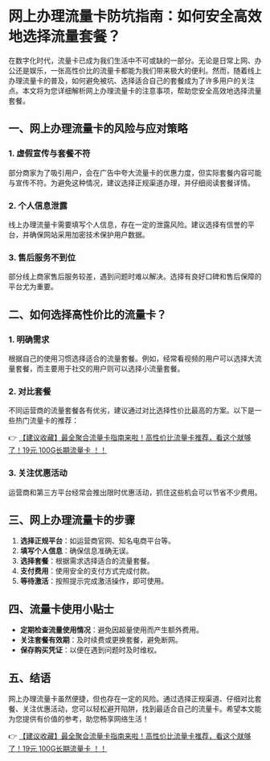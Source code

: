 # 网上办理流量卡防坑指南：如何安全高效地选择流量套餐？

在数字化时代，流量卡已成为我们生活中不可或缺的一部分。无论是日常上网、办公还是娱乐，一张高性价比的流量卡都能为我们带来极大的便利。然而，随着线上办理流量卡的普及，如何避免被坑、选择适合自己的套餐成为了许多用户的关注点。本文将为您详细解析网上办理流量卡的注意事项，帮助您安全高效地选择流量套餐。

## 一、网上办理流量卡的风险与应对策略

### 1. **虚假宣传与套餐不符**
部分商家为了吸引用户，会在广告中夸大流量卡的优惠力度，但实际套餐内容可能与宣传不符。为避免这种情况，建议选择正规渠道办理，并仔细阅读套餐详情。

### 2. **个人信息泄露**
线上办理流量卡需要填写个人信息，存在一定的泄露风险。建议选择有信誉的平台，并确保网站采用加密技术保护用户数据。

### 3. **售后服务不到位**
部分线上商家售后服务较差，遇到问题时难以解决。选择有良好口碑和售后保障的平台尤为重要。

## 二、如何选择高性价比的流量卡？

### 1. **明确需求**
根据自己的使用习惯选择适合的流量套餐。例如，经常看视频的用户可以选择大流量套餐，而主要用于社交的用户则可以选择小流量套餐。

### 2. **对比套餐**
不同运营商的流量套餐各有优劣，建议通过对比选择性价比最高的方案。以下是一些热门流量卡的推荐：

👉 [【建议收藏】最全聚合流量卡指南来啦！高性价比流量卡推荐，看这个就够了！19元 100G长期流量卡 ！！](https://bit.ly/Liuliangka)

### 3. **关注优惠活动**
运营商和第三方平台经常会推出限时优惠活动，抓住这些机会可以节省不少费用。

## 三、网上办理流量卡的步骤

1. **选择正规平台**：如运营商官网、知名电商平台等。
2. **填写个人信息**：确保信息准确无误。
3. **选择套餐**：根据需求选择适合的流量套餐。
4. **支付费用**：使用安全的支付方式完成付款。
5. **等待激活**：按照提示完成激活操作，即可使用。

## 四、流量卡使用小贴士

- **定期检查流量使用情况**：避免因超量使用而产生额外费用。
- **关注套餐有效期**：及时续费或更换套餐，避免断网。
- **保存购买凭证**：以便在遇到问题时及时维权。

## 五、结语

网上办理流量卡虽然便捷，但也存在一定的风险。通过选择正规渠道、仔细对比套餐、关注优惠活动，您可以轻松避开陷阱，找到最适合自己的流量卡。希望本文能为您提供有价值的参考，助您畅享网络生活！

👉 [【建议收藏】最全聚合流量卡指南来啦！高性价比流量卡推荐，看这个就够了！19元 100G长期流量卡 ！！](https://bit.ly/Liuliangka)